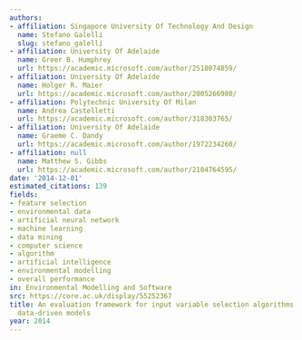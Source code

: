 ```yaml
---
authors:
- affiliation: Singapore University Of Technology And Design
  name: Stefano Galelli
  slug: stefano_galelli
- affiliation: University Of Adelaide
  name: Greer B. Humphrey
  url: https://academic.microsoft.com/author/2518074859/
- affiliation: University Of Adelaide
  name: Holger R. Maier
  url: https://academic.microsoft.com/author/2005266980/
- affiliation: Polytechnic University Of Milan
  name: Andrea Castelletti
  url: https://academic.microsoft.com/author/318303765/
- affiliation: University Of Adelaide
  name: Graeme C. Dandy
  url: https://academic.microsoft.com/author/1972234260/
- affiliation: null
  name: Matthew S. Gibbs
  url: https://academic.microsoft.com/author/2104764595/
date: '2014-12-01'
estimated_citations: 139
fields:
- feature selection
- environmental data
- artificial neural network
- machine learning
- data mining
- computer science
- algorithm
- artificial intelligence
- environmental modelling
- overall performance
in: Environmental Modelling and Software
src: https://core.ac.uk/display/55252367
title: An evaluation framework for input variable selection algorithms for environmental
  data-driven models
year: 2014
---
```


